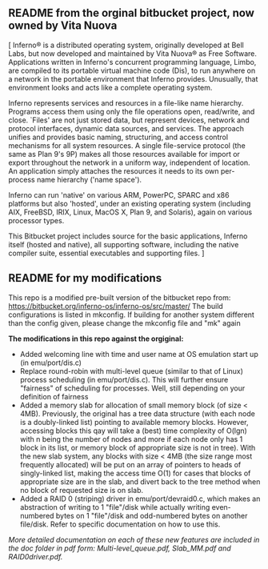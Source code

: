 
## README from the orginal bitbucket project, now owned by Vita Nuova

[  Inferno® is a distributed operating system, originally developed at Bell Labs, but now developed and maintained by Vita Nuova® as Free Software.  Applications written in Inferno's concurrent programming language, Limbo, are compiled to its portable virtual machine code (Dis), to run anywhere on a network in the portable environment that Inferno provides.  Unusually, that environment looks and acts like a complete operating system.

Inferno represents services and resources in a file-like name hierarchy.  Programs access them using only the file operations open, read/write, and close.  `Files' are not just stored data, but represent devices, network and protocol interfaces, dynamic data sources, and services.  The approach unifies and provides basic naming, structuring, and access control mechanisms for all system resources.  A single file-service protocol (the same as Plan 9's 9P) makes all those resources available for import or export throughout the network in a uniform way, independent of location. An application simply attaches the resources it needs to its own per-process name hierarchy ('name space').

Inferno can run 'native' on various ARM, PowerPC, SPARC and x86 platforms but also 'hosted', under an existing operating system (including AIX, FreeBSD, IRIX, Linux, MacOS X, Plan 9, and Solaris), again on various processor types.

This Bitbucket project includes source for the basic applications, Inferno itself (hosted and native), all supporting software, including the native compiler suite, essential executables and supporting files.  ]


## README for my modifications

This repo is a modified pre-built version of the bitbucket repo from: https://bitbucket.org/inferno-os/inferno-os/src/master/
The build configurations is listed in mkconfig. If building for another system different than the config given, please change the mkconfig file and "mk" again

**The modifications in this repo against the orgiginal:**
- Added welcoming line with time and user name at OS emulation start up (in emu/port/dis.c)
- Replace round-robin with multi-level queue (similar to that of Linux) process scheduling (in emu/port/dis.c). This will further ensure "fairness" of scheduling for processes. Well, still depending on your definition of fairness
- Added a memory slab for allocation of small memory block (of size < 4MB). Previously, the original has a tree data structure (with each node is a doubly-linked list) pointing to available memory blocks. However, accessing blocks this qay will take a (best) time complexity of O(lgn) with n being the number of nodes and more if each node only has 1 block in its list, or memory block of appropriate size is not in tree). With the new slab system, any blocks with size < 4MB (the size range most frequently allocated) will be put on an array of pointers to heads of singly-linked list, making the access time O(1) for cases that blocks of appropriate size are in the slab, and divert back to the tree method when no block of requested size is on slab. 
- Added a RAID 0 (striping) driver in emu/port/devraid0.c, which makes an abstraction of writing to 1 "file"/disk while actually writing even-numbered bytes on 1 "file"/disk and odd-numbered bytes on another file/disk. Refer to specific documentation on how to use this.

*More detailed documentation on each of these new features are included in the doc folder in pdf form: Multi-level_queue.pdf, Slab_MM.pdf and RAID0driver.pdf.*
